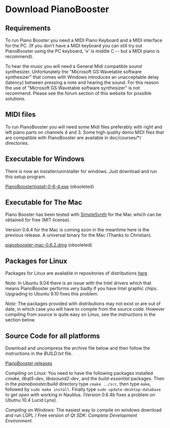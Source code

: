 # Download PianoBooster

## Requirements
  
To run Piano Booster you need a MIDI Piano Keyboard and a MIDI interface for the PC. (If you
don't have a MIDI keyboard you can still try out PianoBooster using the PC keyboard, 'x' is
middle C -- but a MIDI piano is recommend).

To hear the music you will need a General Midi compatible sound synthesizer. Unfortunately
the "Microsoft GS Wavetable software synthesizer" that comes with Windows introduces an
unacceptable delay (latency) between pressing a note and hearing the sound. For this reason
the use of "Microsoft GS Wavetable software synthesizer" is not recommend. Please see the
forum section of this website for possible solutions.

## MIDI files

To run PianoBooster you will need some Midi files preferably with right and left piano parts on channels 4 and 3.
Some high quality demo MIDI files that are compatible with
PianoBooster are available in doc/courses/*/ directories.

## Executable for Windows

There is now an installer/uninstaller for windows. Just download and run this setup program.

[PianoBoosterInstall-0-6-4.exe](https://sourceforge.net/projects/pianobooster/files/pianobooster/0.6.4/PianoBoosterInstall-0-6-4.exe/download) (obsoleted)

## Executable for The Mac

Piano Booster has been tested with [SimpleSynth](http://notahat.com/simplesynth)
for the Mac which can be obtained for free (MIT license).

Version 0.6.4 for the Mac is coming soon in the meantime here is the previous release.
A universal binary for the Mac (Thanks to Christian).

[pianobooster-mac-0.6.2.dmg](https://sourceforge.net/projects/pianobooster/files/pianobooster/0.6.2/pianobooster-mac-0.6.2.dmg/download) (obsoleted)

## Packages for Linux

Packages for Linux are available in repositories of distributions [here](https://pkgs.org/download/pianobooster)

Note: In Ubuntu 9.04 there is an issue with the Intel drivers which that means PianoBooster
performs very badly if you have Intel graphic chips.  Upgrading to Ubuntu 9.10 fixes this problem.

*Note:* The packages provided with distributions may not exist or are out of date,
in which case you will have to compile from the source code.
However compiling from source is quite easy on Linux, see the instructions
in the section below.

## Source Code for all platforms

Download and uncompress the archive file below and then follow the instructions in
the *BUILD.txt* file.

[PianoBooster releases](https://github.com/captnfab/PianoBooster/releases)

*Compiling on Linux:* You need to have the following packages installed *cmake*,
*libqt5-dev*, *libasound2-dev*, and the *build-essential* packages. Then in the
*pianobooster/build* directory type `cmake ../src`, then type `make`, followed
by `sudo make install`. Finally type `sudo update-desktop-database` to get *open
with* working in Nautilus. (Version 0.6.4b fixes a problem on Ubutnu 10.4 Lucid
Lynx).

*Compiling on Windows:* The easiest way to compile on windows download and run LGPL / Free version of *Qt SDK: Complete Development Environment*.
